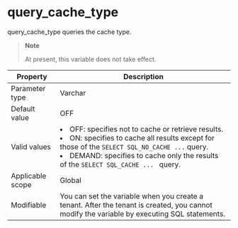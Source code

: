 query_cache_type
=====================================
<!-- # docslug#/oceanbase-database/oceanbase-database/V4.0.0/query_cache_type-1-2-3-4 -->
query_cache_type queries the cache type. 

> **Note**
>
> At present, this variable does not take effect.

| **Property**     | **Description** |
|------------------|-----------------------------------------------------------------------------------------------------------------------------------------------------------------------------------------------------------------------------------|
| Parameter type   | Varchar |
| Default value    | OFF |
| Valid values     | <li> OFF: specifies not to cache or retrieve results.    <li> ON: specifies to cache all results except for those of the `SELECT SQL_NO_CACHE ...` query.    <li> DEMAND: specifies to cache only the results of the `SELECT SQL_CACHE ... ` query.  |
| Applicable scope | Global |
| Modifiable       | You can set the variable when you create a tenant. After the tenant is created, you cannot modify the variable by executing SQL statements. <!-- For more information, see [Set variables](../../../6.user-guide/6.basic-database-management/2.configuration-management/3.set-variables.md).--> |



